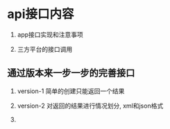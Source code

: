 # api接口内容

1. app接口实现和注意事项

2. 三方平台的接口调用

## 通过版本来一步一步的完善接口

1. version-1 简单的创建只能返回一个结果

2. version-2 对返回的结果进行情况划分, xml和json格式

3. 
